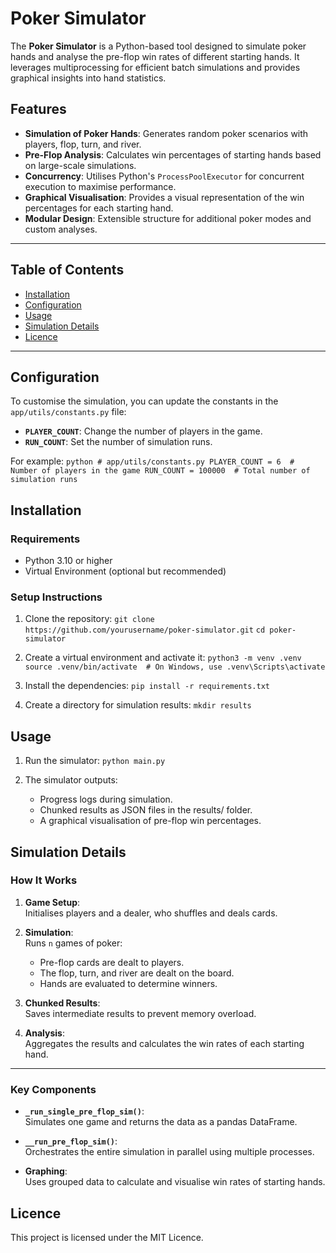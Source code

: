# Poker Simulator

The **Poker Simulator** is a Python-based tool designed to simulate poker hands and analyse the pre-flop win rates of different starting hands. It leverages multiprocessing for efficient batch simulations and provides graphical insights into hand statistics.

## Features

- **Simulation of Poker Hands**: Generates random poker scenarios with players, flop, turn, and river.
- **Pre-Flop Analysis**: Calculates win percentages of starting hands based on large-scale simulations.
- **Concurrency**: Utilises Python's `ProcessPoolExecutor` for concurrent execution to maximise performance.
- **Graphical Visualisation**: Provides a visual representation of the win percentages for each starting hand.
- **Modular Design**: Extensible structure for additional poker modes and custom analyses.

---

## Table of Contents

- [Installation](#installation)
- [Configuration](#configuration)
- [Usage](#usage)
- [Simulation Details](#simulation-details)
- [Licence](#licence)

---

## Configuration
To customise the simulation, you can update the constants in the `app/utils/constants.py` file:

- **`PLAYER_COUNT`**: Change the number of players in the game.  
- **`RUN_COUNT`**: Set the number of simulation runs.

For example:
    ```python
    # app/utils/constants.py
    PLAYER_COUNT = 6  # Number of players in the game
    RUN_COUNT = 100000  # Total number of simulation runs
    ```


## Installation

### Requirements
- Python 3.10 or higher
- Virtual Environment (optional but recommended)

### Setup Instructions

1. Clone the repository:
   ```git clone https://github.com/yourusername/poker-simulator.git```
   ```cd poker-simulator```

2. Create a virtual environment and activate it:
   ```python3 -m venv .venv```
   ```source .venv/bin/activate  # On Windows, use .venv\Scripts\activate```
   
3. Install the dependencies:
    ```pip install -r requirements.txt```

4. Create a directory for simulation results:
   ```mkdir results```

## Usage
1. Run the simulator:
   ```python main.py```

2. The simulator outputs:
   - Progress logs during simulation.
   - Chunked results as JSON files in the results/ folder.
   - A graphical visualisation of pre-flop win percentages.


## Simulation Details

### How It Works

1. **Game Setup**:  
   Initialises players and a dealer, who shuffles and deals cards.

2. **Simulation**:  
   Runs `n` games of poker:  
   - Pre-flop cards are dealt to players.  
   - The flop, turn, and river are dealt on the board.  
   - Hands are evaluated to determine winners.

3. **Chunked Results**:  
   Saves intermediate results to prevent memory overload.

4. **Analysis**:  
   Aggregates the results and calculates the win rates of each starting hand.

---

### Key Components

- **`_run_single_pre_flop_sim()`**:  
  Simulates one game and returns the data as a pandas DataFrame.

- **`__run_pre_flop_sim()`**:  
  Orchestrates the entire simulation in parallel using multiple processes.

- **Graphing**:  
  Uses grouped data to calculate and visualise win rates of starting hands.


## Licence
This project is licensed under the MIT Licence.
